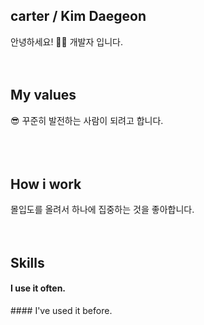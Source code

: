 ## carter / Kim Daegeon
안녕하세요! 🙋‍♂️ 개발자 입니다. 
<br />
<br />
<br />
## My values
😎 꾸준히 발전하는 사람이 되려고 합니다.<br />
<br />
<br />
<br />
## How i work
몰입도를 올려서 하나에 집중하는 것을 좋아합니다.
<br />
<br />
<br />
## Skills
#### I use it often.
<div style="display:flex;gap:30px;flex-wrap:wrap;">
</div>
#### I've used it before.
<div style="display:flex;gap:30px;flex-wrap:wrap;">
</div>
<br />
<br />
<br />
